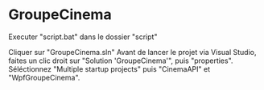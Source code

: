 # GroupeCinema

Executer "script.bat" dans le dossier "script" 

Cliquer sur "GroupeCinema.sln"
Avant de lancer le projet via Visual Studio, faites un clic droit sur "Solution 'GroupeCinema'", puis "properties". Séléctionnez "Multiple startup projects" puis "CinemaAPI" et "WpfGroupeCinema".